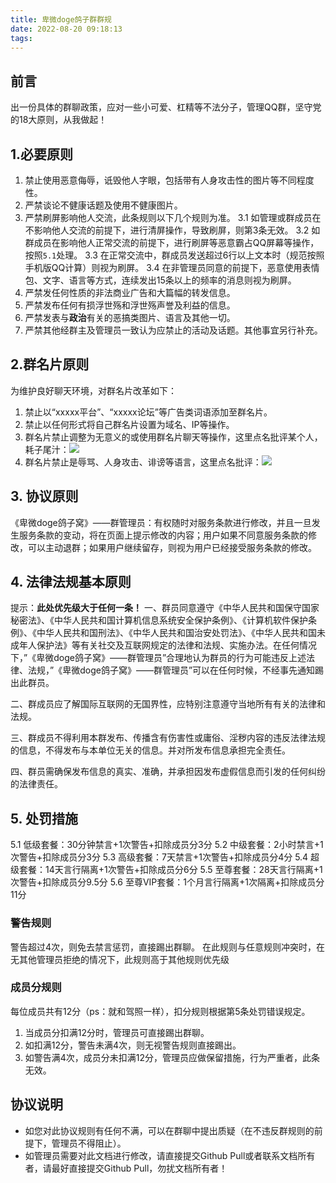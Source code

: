 ```yaml
---
title: 卑微doge鸽子群群规
date: 2022-08-20 09:18:13
tags:
---
```


## 前言
出一份具体的群聊政策，应对一些小可爱、杠精等不法分子，管理QQ群，坚守党的18大原则，从我做起！

## 1.必要原则
 1. 禁止使用恶意侮辱，诋毁他人字眼，包括带有人身攻击性的图片等不同程度性。
 2. 严禁谈论不健康话题及使用不健康图片。
 3. 严禁刷屏影响他人交流，此条规则以下几个规则为准。
 3.1 如管理或群成员在不影响他人交流的前提下，进行清屏操作，导致刷屏，则第3条无效。
 3.2 如群成员在影响他人正常交流的前提下，进行刷屏等恶意霸占QQ屏幕等操作，按照`5.1`处理。
 3.3 在正常交流中，群成员发送超过6行以上文本时（规范按照手机版QQ计算）则视为刷屏。
 3.4 在非管理员同意的前提下，恶意使用表情包、文字、语言等方式，连续发出15条以上的频率的消息则视为刷屏。
4. 严禁发任何性质的非法商业广告和大篇幅的转发信息。
5. 严禁发布任何有损浮世殇和浮世殇声誉及利益的信息。
6. 严禁发表与**政治**有关的恶搞类图片、语言及其他一切。
7. 严禁其他经群主及管理员一致认为应禁止的活动及话题。其他事宜另行补充。
## 2.群名片原则
为维护良好聊天环境，对群名片改革如下：
1. 禁止以“xxxxx平台”、“xxxxx论坛”等广告类词语添加至群名片。
2. 禁止以任何形式将自己群名片设置为域名、IP等操作。
3. 群名片禁止调整为无意义的或使用群名片聊天等操作，这里点名批评某个人，耗子尾汁：![](https://aws3.r-ay.co/2022/08/19/yyaj8j.webp)
4. 群名片禁止是辱骂、人身攻击、诽谤等语言，这里点名批评：![](https://aws3.r-ay.co/2022/08/19/z13zyt.webp)
## 3. 协议原则
《卑微doge鸽子窝》——群管理员：有权随时对服务条款进行修改，并且一旦发生服务条款的变动，将在页面上提示修改的内容；用户如果不同意服务条款的修改，可以主动退群；如果用户继续留存，则视为用户已经接受服务条款的修改。

## 4. 法律法规基本原则
提示：**此处优先级大于任何一条！**
一、群员同意遵守《中华人民共和国保守国家秘密法》、《中华人民共和国计算机信息系统安全保护条例》、《计算机软件保护条例》、《中华人民共和国刑法》、《中华人民共和国治安处罚法》、《中华人民共和国未成年人保护法》等有关社交及互联网规定的法律和法规、实施办法。在任何情况下，”《卑微doge鸽子窝》——群管理员”合理地认为群员的行为可能违反上述法律、法规，”《卑微doge鸽子窝》——群管理员”可以在任何时候，不经事先通知踢出此群员。

二、群成员应了解国际互联网的无国界性，应特别注意遵守当地所有有关的法律和法规。

三、群成员不得利用本群发布、传播含有伤害性或庸俗、淫秽内容的违反法律法规的信息，不得发布与本单位无关的信息。并对所发布信息承担完全责任。

四、群员需确保发布信息的真实、准确，并承担因发布虚假信息而引发的任何纠纷的法律责任。

## 5. 处罚措施
5.1 低级套餐：30分钟禁言+1次警告+扣除成员分3分
5.2 中级套餐：2小时禁言+1次警告+扣除成员分3分
5.3 高级套餐：7天禁言+1次警告+扣除成员分4分
5.4 超级套餐：14天言行隔离+1次警告+扣除成员分6分
5.5 至尊套餐：28天言行隔离+1次警告+扣除成员分9.5分
5.6 至尊VIP套餐：1个月言行隔离+1次隔离+扣除成员分11分
### 警告规则
警告超过4次，则免去禁言惩罚，直接踢出群聊。
在此规则与任意规则冲突时，在无其他管理员拒绝的情况下，此规则高于其他规则优先级
### 成员分规则
每位成员共有12分（ps：就和驾照一样），扣分规则根据第5条处罚错误规定。
1. 当成员分扣满12分时，管理员可直接踢出群聊。
2. 如扣满12分，警告未满4次，则无视警告规则直接踢出。
3. 如警告满4次，成员分未扣满12分，管理员应做保留措施，行为严重者，此条无效。

## 协议说明
- 如您对此协议规则有任何不满，可以在群聊中提出质疑（在不违反群规则的前提下，管理员不得阻止）。
- 如管理员需要对此文档进行修改，请直接提交Github Pull或者联系文档所有者，请最好直接提交Github Pull，勿扰文档所有者！
 
